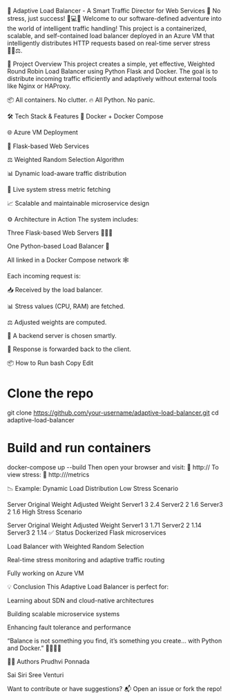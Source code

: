 🚦 Adaptive Load Balancer - A Smart Traffic Director for Web Services 🚀
No stress, just success! 🧠💻🌐
Welcome to our software-defined adventure into the world of intelligent traffic handling! This project is a containerized, scalable, and self-contained load balancer deployed in an Azure VM that intelligently distributes HTTP requests based on real-time server stress 🧘‍♂️⚖️.

🧠 Project Overview
This project creates a simple, yet effective, Weighted Round Robin Load Balancer using Python Flask and Docker. The goal is to distribute incoming traffic efficiently and adaptively without external tools like Nginx or HAProxy.

📦 All containers. No clutter.
🔥 All Python. No panic.

🛠️ Tech Stack & Features
🐳 Docker + Docker Compose

🌐 Azure VM Deployment

🧪 Flask-based Web Services

⚖️ Weighted Random Selection Algorithm

📊 Dynamic load-aware traffic distribution

🔧 Live system stress metric fetching

📈 Scalable and maintainable microservice design

⚙️ Architecture in Action
The system includes:

Three Flask-based Web Servers 🧱🧱🧱

One Python-based Load Balancer 🔁

All linked in a Docker Compose network 🕸️

Each incoming request is:

📥 Received by the load balancer.

📊 Stress values (CPU, RAM) are fetched.

⚖️ Adjusted weights are computed.

🎯 A backend server is chosen smartly.

🔁 Response is forwarded back to the client.

📦 How to Run
bash
Copy
Edit
# Clone the repo
git clone https://github.com/your-username/adaptive-load-balancer.git
cd adaptive-load-balancer

# Build and run containers
docker-compose up --build
Then open your browser and visit:
📍 http://<your-azure-vm-ip>
To view stress:
📍 http://<your-azure-vm-ip>/metrics

📉 Example: Dynamic Load Distribution
Low Stress Scenario

Server	Original Weight	Adjusted Weight
Server1	3	2.4
Server2	2	1.6
Server3	2	1.6
High Stress Scenario

Server	Original Weight	Adjusted Weight
Server1	3	1.71
Server2	2	1.14
Server3	2	1.14
✅ Status
 Dockerized Flask microservices

 Load Balancer with Weighted Random Selection

 Real-time stress monitoring and adaptive traffic routing

 Fully working on Azure VM

💡 Conclusion
This Adaptive Load Balancer is perfect for:

Learning about SDN and cloud-native architectures

Building scalable microservice systems

Enhancing fault tolerance and performance

“Balance is not something you find, it’s something you create… with Python and Docker.” 🧘‍♀️🐍🐳

👨‍💻 Authors
Prudhvi Ponnada

Sai Siri Sree Venturi

Want to contribute or have suggestions?
📬 Open an issue or fork the repo!
